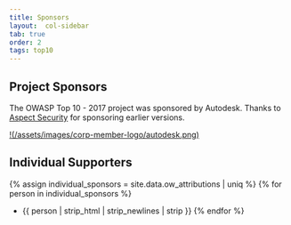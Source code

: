```yaml
---
title: Sponsors
layout:  col-sidebar
tab: true
order: 2
tags: top10
---
```


## Project Sponsors
The OWASP Top 10 - 2017 project was sponsored by Autodesk. Thanks to [Aspect Security](https://www.aspectsecurity.com/) for sponsoring earlier versions.

[!(/assets/images/corp-member-logo/autodesk.png)](http://www.autodesk.com/)

## Individual Supporters

{% assign individual_sponsors = site.data.ow_attributions | uniq %}
{% for person in individual_sponsors %}
* {{ person | strip_html | strip_newlines | strip }}
{% endfor %}

